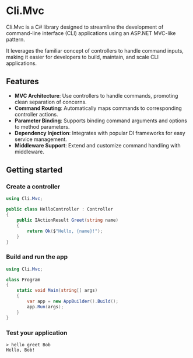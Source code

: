 # Cli.Mvc

Cli.Mvc is a C# library designed to streamline the development of command-line interface (CLI) applications using an ASP.NET MVC-like pattern.

It leverages the familiar concept of controllers to handle command inputs, making it easier for developers to build, maintain, and scale CLI applications.

## Features

- **MVC Architecture**: Use controllers to handle commands, promoting clean separation of concerns.
- **Command Routing**: Automatically maps commands to corresponding controller actions.
- **Parameter Binding**: Supports binding command arguments and options to method parameters.
- **Dependency Injection**: Integrates with popular DI frameworks for easy service management.
- **Middleware Support**: Extend and customize command handling with middleware.

## Getting started

### Create a controller

```C#
using Cli.Mvc;

public class HelloController : Controller
{
    public IActionResult Greet(string name)
    {
        return Ok($"Hello, {name}!");
    }
}
```

### Build and run the app

```C#
using Cli.Mvc;

class Program
{
    static void Main(string[] args)
    {
        var app = new AppBuilder().Build();
        app.Run(args);  
    }
}
```

### Test your application

```
> hello greet Bob
Hello, Bob!
```
